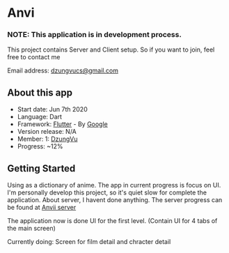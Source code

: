 # Anvi

### NOTE: This application is in development process.
This project contains Server and Client setup. So if you want to join, feel free to contact me

Email address: [dzungvucs@gmail.com](mailto:dzungvucs@gmail.com)

## About this app
- Start date: Jun 7th 2020
- Language: Dart
- Framework: [Flutter](https://flutter.dev/) - By [Google](https://developers.google.com/)
- Version release: N/A
- Member: 1: [DzungVu](mailto:dzungvucs@gmail.com)
- Progress: ~12%

## Getting Started

Using as a dictionary of anime.
The app in current progress is focus on UI.
I'm personally develop this project, so it's quiet slow for complete the application.
About server, I havent done anything.
The server progress can be found at [Anvii server](https://github.com/dzungvu/AnviiBe)

The application now is done UI for the first level. (Contain UI for 4 tabs of the main screen)

Currently doing: Screen for film detail and chracter detail
